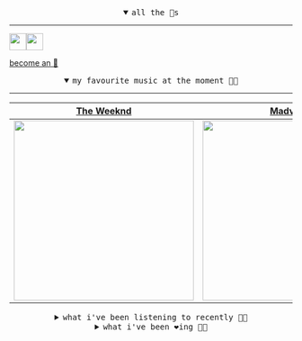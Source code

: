 <details open>

<summary align="center"><samp>all the 🥚s</samp></summary>
<hr />

<a href="https://github.com/pvinis"><img src="https://avatars.githubusercontent.com/u/100233?s=90&v=4" width="30" height="30" /><a href="https://github.com/maxPugh"><img src="https://avatars.githubusercontent.com/u/46350013?s=90&u=52a601eaa2d272b35477d096fe782ebf0a8a1f68&v=4" width="30" height="30" />

<samp><a href="https://github.com/bitttttten/bitttttten/stargazers">become an 🥚</a></samp>

</details>

<details open>

<summary align="center"><samp>my favourite music at the moment 🎵🎶</samp></summary>
<hr />

<!-- toc -->

| [The Weeknd](https://open.spotify.com/artist/1Xyo4u8uXC1ZmMpatF05PJ)                                                                                             | [Madvillain](https://open.spotify.com/artist/2aoFQUeHD1U7pL098lRsDU)                                                                                             | [Max Cooper](https://open.spotify.com/artist/0WSSKmoRbxqLf3MnXInQ2J)                                                                                             | [CIEL](https://open.spotify.com/artist/419lBVMZC4wFzJg8evBZ4g)                                                                                                   |
| ---------------------------------------------------------------------------------------------------------------------------------------------------------------- | ---------------------------------------------------------------------------------------------------------------------------------------------------------------- | ---------------------------------------------------------------------------------------------------------------------------------------------------------------- | ---------------------------------------------------------------------------------------------------------------------------------------------------------------- |
| [<img src="https://i.scdn.co/image/ab6761610000e5eb2f71b65ef483ed75a8b40437" width="320" height="auto">](https://open.spotify.com/artist/1Xyo4u8uXC1ZmMpatF05PJ) | [<img src="https://i.scdn.co/image/9d7ed68679a970b86faaea230d16334baba5ed4b" width="320" height="auto">](https://open.spotify.com/artist/2aoFQUeHD1U7pL098lRsDU) | [<img src="https://i.scdn.co/image/ab6761610000e5ebbff356d82a6f1e19fed3dc8f" width="320" height="auto">](https://open.spotify.com/artist/0WSSKmoRbxqLf3MnXInQ2J) | [<img src="https://i.scdn.co/image/ab6761610000e5ebceec8d3401315357d7f6f6e8" width="320" height="auto">](https://open.spotify.com/artist/419lBVMZC4wFzJg8evBZ4g) |

<!-- tocstop -->

</details>

<details>

<summary align="center"><samp>what i've been listening to recently 🎵🎶</samp></summary>
<hr />

<!-- toc -->

| [danaïdes<br />Mira Calix](https://open.spotify.com/track/1NuEOnS4XOfuwFyihgiXiD)                                                                               | [California Analog Dream<br />Vondelpark](https://open.spotify.com/track/57MMzS6V75B7q2YZiXcFj4)                                                                | [さまよう<br />Ann Annie](https://open.spotify.com/track/7qOVvBSJlR7xGeufHHP1KZ)                                                                                    | [Angel Echoes<br />Four Tet](https://open.spotify.com/track/4ja4D4qcwGC5Zg1IwDWsIL)                                                                             |
| --------------------------------------------------------------------------------------------------------------------------------------------------------------- | --------------------------------------------------------------------------------------------------------------------------------------------------------------- | --------------------------------------------------------------------------------------------------------------------------------------------------------------- | --------------------------------------------------------------------------------------------------------------------------------------------------------------- |
| [<img src="https://i.scdn.co/image/ab6761610000e5ebeecd63db8cbb986678055360" width="320" height="auto">](https://open.spotify.com/track/1NuEOnS4XOfuwFyihgiXiD) | [<img src="https://i.scdn.co/image/ab6761610000e5ebf56b727446cdc48f534e9ea7" width="320" height="auto">](https://open.spotify.com/track/57MMzS6V75B7q2YZiXcFj4) | [<img src="https://i.scdn.co/image/ab6761610000e5ebff7cdedf2cd42803559fcefb" width="320" height="auto">](https://open.spotify.com/track/7qOVvBSJlR7xGeufHHP1KZ) | [<img src="https://i.scdn.co/image/ab6761610000e5eb84e29d09b4917bec2700a0d7" width="320" height="auto">](https://open.spotify.com/track/4ja4D4qcwGC5Zg1IwDWsIL) |

<!-- tocstop -->

</details>

<details>

<summary align="center"><samp>what i've been ❤️ing 🎵🎶</samp></summary>
<hr />

<!-- toc -->

| [Bebés<br />La Lá](https://open.spotify.com/album/1FsZ3DfeXndrOrpWNBWk6J)                                                                                       | [Fine Everything<br />CIEL](https://open.spotify.com/album/3V3xhOgIQ6neWBN3hXevSZ)                                                                              | [Pulse At The Centre Of Being<br />Max Cooper](https://open.spotify.com/album/5JuO2GgzgGLrF1Kz0l82Qk)                                                           | [A Model Of Reality<br />Max Cooper](https://open.spotify.com/album/5JuO2GgzgGLrF1Kz0l82Qk)                                                                     |
| --------------------------------------------------------------------------------------------------------------------------------------------------------------- | --------------------------------------------------------------------------------------------------------------------------------------------------------------- | --------------------------------------------------------------------------------------------------------------------------------------------------------------- | --------------------------------------------------------------------------------------------------------------------------------------------------------------- |
| [<img src="https://i.scdn.co/image/ab67616d0000b273cfc46105d1d533a5db412aa7" width="320" height="auto">](https://open.spotify.com/album/1FsZ3DfeXndrOrpWNBWk6J) | [<img src="https://i.scdn.co/image/ab67616d0000b273cbe6d5b199e064c5c882cd14" width="320" height="auto">](https://open.spotify.com/album/3V3xhOgIQ6neWBN3hXevSZ) | [<img src="https://i.scdn.co/image/ab67616d0000b273f371510a6eab72b1fd7033bf" width="320" height="auto">](https://open.spotify.com/album/5JuO2GgzgGLrF1Kz0l82Qk) | [<img src="https://i.scdn.co/image/ab67616d0000b273f371510a6eab72b1fd7033bf" width="320" height="auto">](https://open.spotify.com/album/5JuO2GgzgGLrF1Kz0l82Qk) |

<!-- tocstop -->

</details>
